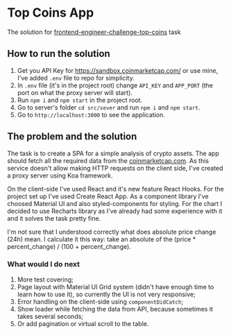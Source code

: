 # Top Coins App
The solution for [frontend-engineer-challenge-top-coins](https://github.com/WATTx/code-challenges/blob/master/frontend-engineer-challenge-top-coins.md) task

## How to run the solution
1. Get you API Key for https://sandbox.coinmarketcap.com/ or use mine, I've added `.env` file to repo for simplicity. 
2. In `.env` file (it's in the project root) change `API_KEY` and `APP_PORT` (the port on what the proxy server will start).
3. Run `npm i` and `npm start` in the project root.
4. Go to server's folder `cd src/sever` and run `npm i` and `npm start`.
5. Go to `http://localhost:3000` to see the application.

## The problem and the solution
The task is to create a SPA for a simple analysis of crypto assets. 
The app should fetch all the required data from the [coinmarketcap.com](https://coinmarketcap.com/api/).
As this service doesn't allow making HTTP requests on the client side, I've created a proxy server using Koa framework.

On the client-side I've used React and it's new feature React Hooks. For the project set up I've used Create React App.
As a component library I've choosed Material UI and also styled-components for styling.
For the chart I decided to use Recharts library as I've already had some experience with it and it solves the task pretty fine.

I'm not sure that I understood correctly what does absolute price change (24h) mean. 
I calculate it this way: take an absolute of the (price * percent_change) / (100 + percent_change).

### What would I do next
1. More test covering;
2. Page layout with Material UI Grid system (didn't have enough time to learn how to use it), 
so currently the UI is not very responsive;
3. Error handling on the client-side using `componentDidCatch`;
4. Show loader while fetching the data from API, because sometimes it takes several seconds;
5. Or add pagination or virtual scroll to the table.